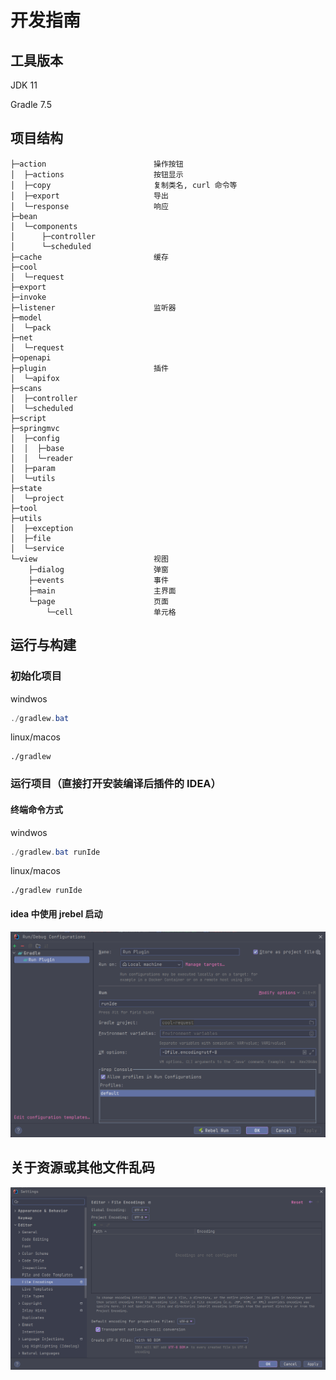 # 开发指南

## 工具版本

JDK 11

Gradle 7.5

## 项目结构

```
├─action                        操作按钮
│  ├─actions                    按钮显示
│  ├─copy                       复制类名, curl 命令等
│  ├─export                     导出
│  └─response                   响应
├─bean
│  └─components
│      ├─controller
│      └─scheduled
├─cache                         缓存
├─cool
│  └─request
├─export
├─invoke
├─listener                      监听器
├─model
│  └─pack
├─net
│  └─request
├─openapi
├─plugin                        插件
│  └─apifox
├─scans
│  ├─controller
│  └─scheduled
├─script
├─springmvc
│  ├─config
│  │  ├─base
│  │  └─reader
│  ├─param
│  └─utils
├─state
│  └─project
├─tool
├─utils
│  ├─exception
│  ├─file
│  └─service
└─view                          视图
    ├─dialog                    弹窗
    ├─events                    事件
    ├─main                      主界面
    └─page                      页面
        └─cell                  单元格
```

## 运行与构建

### 初始化项目

windwos
```powershell
./gradlew.bat 
```

linux/macos
```shell
./gradlew
```

### 运行项目（直接打开安装编译后插件的 IDEA）

#### 终端命令方式
windwos
```powershell
./gradlew.bat runIde
```

linux/macos
```shell
./gradlew runIde
```
#### idea 中使用 jrebel 启动
![img.png](runIde.png)

## 关于资源或其他文件乱码

![img.png](file_encoding.png)